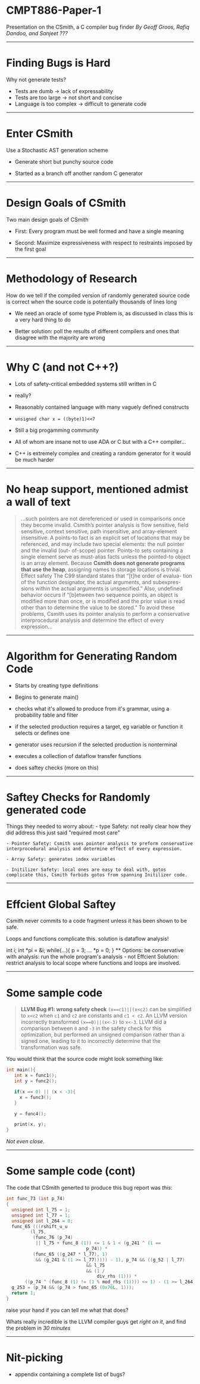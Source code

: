 # CMPT886-Paper-1 #
Presentation on the CSmith, a C compiler bug finder
_By Geoff Groos, Rafiq Dandoo, and Sanjeet ???_


---

# Finding Bugs is Hard #

Why not generate tests?

- Tests are dumb -> lack of expressability
- Tests are too large -> not short and concise
- Language is too complex -> difficult to generate code

---

# Enter CSmith #
Use a Stochastic AST generation scheme

- Generate short but punchy source code

- Started as a branch off another random C generator

---

# Design Goals of CSmith

Two main design goals of CSmith

  - First: Every program must be well formed and have a single meaning

  - Second: Maximize expressiveness with respect to restraints imposed by
    the first goal

---

# Methodology of Research

How do we tell if the compiled version of randomly generated source code is
correct when the source code is potentially thousands of lines long

  - We need an oracle of some type
    Problem is, as discussed in class this is a very hard thing to do

  - Better solution: poll the results of different compilers and ones that
    disagree with the majority are wrong

---

# Why C (and not C++?) #

- Lots of safety-critical embedded systems still written in C
 - really?

- Reasonably contained language with many vaguely defined constructs
 - `unsigned char x = ((byte)1)<<7`

- Still a big progamming community
 - All of whom are insane not to use ADA or C but with a C++ compiler...

- C++ is extremely complex and creating a random generator for it would be much harder

---

# No heap support, mentioned admist a wall of text #

>...such pointers are not dereferenced or used in comparisons once they become invalid. Csmith’s pointer analysis is flow sensitive, field sensitive, context sensitive, path insensitive, and array-element insensitive. A points-to fact is an explicit set of locations that may be referenced, and may include two special elements: the null pointer and the invalid (out- of-scope) pointer. Points-to sets containing a single element serve as must-alias facts unless the pointed-to object is an array element. Because **Csmith  does  not  generate  programs  that  use  the  heap**, assigning names to storage locations is trivial. Effect safety The C99 standard states that “[t]he order of evalua- tion of the function designator, the actual arguments, and subexpres- sions within the actual arguments is unspecified.” Also, undefined behavior occurs if “[b]etween two sequence points, an object is modified more than once, or is modified and the prior value is read other than to determine the value to be stored.” To avoid these problems, Csmith uses its pointer analysis to perform a conservative interprocedural analysis and determine the effect of every expression...

---

# Algorithm for Generating Random Code

  - Starts by creating type definitions

  - Begins to generate main()
  - checks what it's allowed to produce from it's grammar, using a probability table and filter
  - if the selected production requires a target, eg variable or function it selects or defines one
  - generator uses recursion if the selected production is nonterminal
  - executes a collection of dataflow transfer functions
  - does saftey checks (more on this)

---

# Saftey Checks for Randomly generated code

  Things they needed to worry about:
    - type Safety: not really clear how they did address this just said "required most care"

    - Pointer Safety: Csmith uses pointer analysis to preform conservative interprocedural analysis and determine effect of every expression.

    - Array Safety: generates index variables

    - Initilizer Safety: local ones are easy to deal with, gotos complicate this, Csmith forbids gotos from spanning Initilizer code.

---

# Effcient Global Saftey

  Csmith never commits to a code fragment unless it has been shown to be safe.

  Loops and functions complicate this. solution is dataflow analysis!

  int i;
  int *pi = &i;
  while(...){
    p = 3;
    ...
    *p = 0;
  }
  **
  Options: be conservative with analysis: run the whole program's analysis
      - not Effcient
  Solution: restrict analysis to local scope where functions and loops are involved.

---

# Some sample code #

>**LLVM Bug #1: wrong safety check**
>`(x==c1)||(x<c2)` can be simplified to `x<c2` when `c1` and `c2` are constants and `c1 < c2`. An LLVM version incorrectly transformed `(x==0)||(x<-3)` to `x<-3`. LLVM did a comparison between `0` and `-3` in the safety check for this optimization, but performed an unsigned comparison rather than a signed one, leading to it to incorrectly determine that the transformation was safe.

You would think that the source code might look something like:

```C
int main(){
   int x = func1();
   int y = func2();

   if(x == 0) || (x < -3){
     x = func3();
   }

   y = func4();

   print(x, y);
}
```

_Not even close_.

---

# Some sample code (cont) #

The code that CSmith generted to produce this bug report was _this_:

```C
int func_73 (int p_74)
{
  unsigned int l_75 = 1;
  unsigned int l_77 = 1;
  unsigned int l_264 = 0;
  func_65 (((rshift_u_u
	     (l_75,
	      (func_76 (p_74)
	       || l_75 + func_8 (1)) <= 1 & 1 < (g_241 ^ (1 ==
							  p_74)) *
	      (func_65 ((g_247 * l_77), 1)
	       && (g_241 & (1 >= l_77))))) - 1), p_74 && ((g_52 | l_77)
							  && l_75
							  && (1 /
							      div_rhs (1))) *
	   ((p_74 ^ (func_8 (1) != (1 % mod_rhs (1)))) <= 1) - (1 >= l_264));
  g_253 = (p_74 && (p_74 > func_65 (0x76L, 1)));
  return 1;
}
```

raise your hand if you can tell me what that does?

Whats really incredible is the LLVM compiler guys get _right on it_, and find the problem in _30 minutes_

---

# Nit-picking #

- appendix containing a complete list of bugs?
